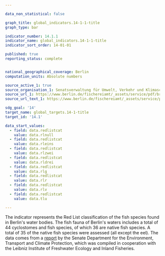 ```yaml
---

data_non_statistical: false

graph_title: global_indicators.14-1-1-title
graph_type: bar

indicator_number: 14.1.1
indicator_name: global_indicators.14-1-1-title
indicator_sort_order: 14-01-01

published: true
reporting_status: complete


national_geographical_coverage: Berlin
computation_units: Absolute numbers 

source_active_1: true
source_organisation_1: Senatsverwaltung für Umwelt, Verkehr und Klimaschutz
source_url_1: https://www.berlin.de/fischereiamt/_assets/service/pdf/broschuere_fische_a.pdf
source_url_text_1: https://www.berlin.de/fischereiamt/_assets/service/pdf/broschuere_fische_a.pdf

sdg_goal: '14'
target_name: global_targets.14-1-title
target_id: '14.1'

data_start_values:
  - field: data.redlistcat
    value: data.rlnull
  - field: data.redlistcat
    value: data.rleins
  - field: data.redlistcat
    value: data.rlzwei
  - field: data.redlistcat
    value: data.rldrei
  - field: data.redlistcat
    value: data.rlg
  - field: data.redlistcat
    value: data.rlr
  - field: data.redlistcat
    value: data.rlv
  - field: data.redlistcat
    value: data.tlu

---
```


The indicator represents the Red List classification of the fish species found in Berlin's water bodies. The fish fauna of Berlin's waters includes a total of 44 cyclostomes and fish species, of which 36 are native fish species. A total of 35 of the native fish species were assessed (all except the eel).
The data comes from a [report](https://www.berlin.de/fischereiamt/_assets/service/pdf/broschuere_fische_a.pdf) by the Senate Department for the Environment, Transport and Climate Protection, which was compiled in cooperation with the
Leibniz Institute of Freshwater Ecology and Inland Fisheries.
